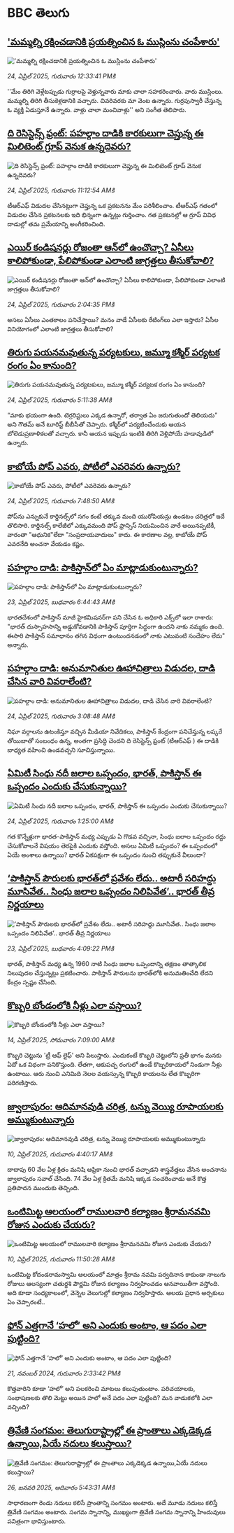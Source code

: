 # BBC తెలుగు## ['మమ్మల్ని రక్షించడానికి ప్రయత్నించిన ఓ ముస్లింను చంపేశారు'](https://www.bbc.com/telugu/articles/c33zln55g14o?at_campaign=githubrss)!['మమ్మల్ని రక్షించడానికి ప్రయత్నించిన ఓ ముస్లింను చంపేశారు'](https://ichef.bbci.co.uk/ace/standard/240/cpsprodpb/94d0/live/69613a80-2108-11f0-9060-674316cb3a1f.jpg)_24, ఏప్రిల్ 2025, గురువారం 12:33:41 PMకి_''మేం తిరిగి వెళ్లేటప్పుడు గుర్రాలపై వెళ్తున్నవారు మాకు చాలా సహకరించారు. వారు ముస్లింలు. మమ్మల్ని తిరిగి తీసుకెళ్లడానికి వచ్చారు. చివరివరకు మా వెంట ఉన్నారు. గుర్రపుస్వారీ చేస్తున్న ఓ వ్యక్తి ఏడుస్తూనే ఉన్నారు. వాళ్లు చాలా మంచివాళ్లు'' అని సంగీత తెలిపారు.## [ది రెసిస్టెన్స్ ఫ్రంట్: పహల్గాం దాడికి కారకులుగా చెప్తున్న ఈ మిలిటెంట్ గ్రూప్ వెనుక ఉన్నదెవరు?](https://www.bbc.com/telugu/articles/c87pwg035z1o?at_campaign=githubrss)![ది రెసిస్టెన్స్ ఫ్రంట్: పహల్గాం దాడికి కారకులుగా చెప్తున్న ఈ మిలిటెంట్ గ్రూప్ వెనుక ఉన్నదెవరు?](https://ichef.bbci.co.uk/ace/standard/240/cpsprodpb/0375/live/63933fc0-20fb-11f0-b122-c52cf00da345.jpg)_24, ఏప్రిల్ 2025, గురువారం 11:12:54 AMకి_టీఆర్ఎఫ్ విడుదల చేసినట్లుగా చెప్తున్న ఒక ప్రకటనను మేం పరిశీలించాం. టీఆర్ఎఫ్ గతంలో విడుదల చేసిన ప్రకటనలకు ఇది భిన్నంగా ఉన్నట్లు గుర్తించాం. గత ప్రకటనల్లో ఆ గ్రూప్ వివిధ దాడుల్లో తమ ప్రమేయాన్ని అంగీకరించింది.## [ఎయిర్ కండిషనర్లు రోజంతా ఆన్‌లో ఉంచొచ్చా? ఏసీలు కాలిపోకుండా, పేలిపోకుండా ఎలాంటి జాగ్రత్తలు తీసుకోవాలి?](https://www.bbc.com/telugu/articles/c793xn8gpe2o?at_campaign=githubrss)![ఎయిర్ కండిషనర్లు రోజంతా ఆన్‌లో ఉంచొచ్చా? ఏసీలు కాలిపోకుండా, పేలిపోకుండా ఎలాంటి జాగ్రత్తలు తీసుకోవాలి?](https://ichef.bbci.co.uk/ace/standard/240/cpsprodpb/57db/live/d9443a40-1d03-11f0-b379-817a4ad4e9d8.jpg)_24, ఏప్రిల్ 2025, గురువారం 2:04:35 PMకి_అసలు ఏసీలు ఎంతకాలం పనిచేస్తాయి? మనం వాడే ఏసీలకు రేటింగ్‌లు ఎలా ఇస్తారు? ఏసీల వినియోగంలో ఎలాంటి జాగ్రత్తలు తీసుకోవాలి?## [తిరుగు పయనమవుతున్న పర్యటకులు,  జమ్మూ కశ్మీర్ పర్యటక రంగం ఏం కానుంది?](https://www.bbc.com/telugu/articles/cgm8lxep9mmo?at_campaign=githubrss)![తిరుగు పయనమవుతున్న పర్యటకులు,  జమ్మూ కశ్మీర్ పర్యటక రంగం ఏం కానుంది?](https://ichef.bbci.co.uk/ace/standard/240/cpsprodpb/44bf/live/6e1ae150-2060-11f0-9060-674316cb3a1f.jpg)_24, ఏప్రిల్ 2025, గురువారం 5:11:38 AMకి_“మాకు భయంగా ఉంది. టెర్రరిస్టులు ఎక్కడ ఉన్నారో, తర్వాత ఏం జరుగుతుందో తెలియదు” అని గౌతమ్ అనే టూరిస్ట్ బీబీసీతో చెప్పారు. కశ్మీర్‌లో పర్యటించేందుకు ఆయన బోలెడుప్రణాళికలతో వచ్చారు. కానీ  ఆయన ఇప్పుడు ఇంటికి తిరిగి వెళ్లిపోయే హడావుడిలో ఉన్నారు.## [కాబోయే పోప్ ఎవరు, పోటీలో ఎవరెవరు ఉన్నారు?](https://www.bbc.com/telugu/articles/c75de4pwq59o?at_campaign=githubrss)![కాబోయే పోప్ ఎవరు, పోటీలో ఎవరెవరు ఉన్నారు?](https://ichef.bbci.co.uk/ace/standard/240/cpsprodpb/a08f/live/f5c6e900-2033-11f0-9060-674316cb3a1f.jpg)_24, ఏప్రిల్ 2025, గురువారం 7:48:50 AMకి_పోప్‌ను ఎన్నుకునే కార్డినల్స్‌లో సగం కంటే తక్కువ మంది యురోపియన్లు ఉండటం చరిత్రలో ఇదే తొలిసారి. కార్డినల్స్ కాలేజీలో ఎక్కువమంది పోప్ ఫ్రాన్సిస్ నియమించిన వారే అయినప్పటికీ, వారంతా "ఆధునిక"లేదా "సంప్రదాయవాదులు" కాదు. ఈ కారణాల వల్ల, కాబోయే పోప్ ఎవరనేది అంచనా వేయడం కష్టం.## [పహల్గాం దాడి: పాకిస్తాన్‌లో ఏం మాట్లాడుకుంటున్నారు?](https://www.bbc.com/telugu/articles/cr5dld02vp1o?at_campaign=githubrss)![పహల్గాం దాడి: పాకిస్తాన్‌లో ఏం మాట్లాడుకుంటున్నారు?](https://ichef.bbci.co.uk/ace/standard/240/cpsprodpb/8c21/live/4537e8f0-2006-11f0-b39a-65fa3ab53b91.jpg)_23, ఏప్రిల్ 2025, బుధవారం 6:44:43 AMకి_భారతదేశంలో పాకిస్తాన్ మాజీ హైకమిషనర్‌గా పని చేసిన ఓ అధికారి ఎక్స్‌లో ఇలా రాశారు: "భారత్ దుస్సాహసాన్ని అడ్డుకోవడానికి పాకిస్తాన్ పూర్తిగా సిద్ధంగా ఉందని నాకు నమ్మకం ఉంది. ఈసారి పాకిస్తాన్ సమాధానం తగిన విధంగా ఉంటుందనడంలో నాకు ఎటువంటి సందేహం లేదు" అన్నారు.## [పహల్గాం దాడి: అనుమానితుల ఊహాచిత్రాలు విడుదల, దాడి చేసిన వారి వివరాలేంటి? ](https://www.bbc.com/telugu/articles/c8epg2z29kxo?at_campaign=githubrss)![పహల్గాం దాడి: అనుమానితుల ఊహాచిత్రాలు విడుదల, దాడి చేసిన వారి వివరాలేంటి? ](https://ichef.bbci.co.uk/ace/standard/240/cpsprodpb/ca2e/live/4e3d4b40-20b3-11f0-9496-5d79489f35bb.jpg)_24, ఏప్రిల్ 2025, గురువారం 3:08:48 AMకి_నిఘా వర్గాలను ఉటంకిస్తూ వచ్చిన మీడియా నివేదికలు, పాకిస్తాన్ కేంద్రంగా పనిచేస్తున్న లష్కరే తోయిబాతో సంబంధం ఉన్న, అంతగా ప్రసిద్ధి చెందని ది రెసిస్టెన్స్ ఫ్రంట్ (టీఆర్ఎఫ్ ) ఈ దాడికి బాధ్యత వహించి ఉండవచ్చని సూచిస్తున్నాయి.## [ఏమిటీ సింధు నదీ జలాల ఒప్పందం,  భారత్, పాకిస్తాన్ ఈ ఒప్పందం ఎందుకు చేసుకున్నాయి? ](https://www.bbc.com/telugu/articles/cy5r7vq4nv9o?at_campaign=githubrss)![ఏమిటీ సింధు నదీ జలాల ఒప్పందం,  భారత్, పాకిస్తాన్ ఈ ఒప్పందం ఎందుకు చేసుకున్నాయి? ](https://ichef.bbci.co.uk/ace/standard/240/cpsprodpb/9141/live/a6e65150-20a5-11f0-b0ce-7f9917ce4cec.jpg)_24, ఏప్రిల్ 2025, గురువారం 1:25:00 AMకి_గత కొన్నేళ్లుగా భారత-పాకిస్తాన్ మధ్య ఎప్పుడు ఏ గొడవ వచ్చినా, సింధు జలాల ఒప్పందం రద్దు చేసుకోవాలనే విషయం తెరపైకి ఎందుకు  వస్తోంది. అసలు ఏమిటీ ఒప్పందం? ఈ ఒప్పందంలో ఏయే అంశాలు ఉన్నాయి? భారత్ ఏకపక్షంగా ఈ ఒప్పందం నుంచి తప్పుకునే వీలుందా?## [‘పాకిస్తాన్ పౌరులకు భారత్‌లో ప్రవేశం లేదు.. అటారీ సరిహద్దు మూసివేత.. సింధు జలాల ఒప్పందం నిలిపివేత’.. భారత్ తీవ్ర నిర్ణయాలు](https://www.bbc.com/telugu/articles/c8epgywlel8o?at_campaign=githubrss)![‘పాకిస్తాన్ పౌరులకు భారత్‌లో ప్రవేశం లేదు.. అటారీ సరిహద్దు మూసివేత.. సింధు జలాల ఒప్పందం నిలిపివేత’.. భారత్ తీవ్ర నిర్ణయాలు](https://ichef.bbci.co.uk/ace/standard/240/cpsprodpb/9015/live/cb9c9790-205d-11f0-9c65-a5c3dc449bf3.jpg)_23, ఏప్రిల్ 2025, బుధవారం 4:09:22 PMకి_భారత్, పాకిస్తాన్ మధ్య ఉన్న 1960 నాటి సింధు జలాల ఒప్పందాన్ని తక్షణం తాత్కాలిక నిలుపుదల చేస్తున్నట్లు ప్రకటించారు.
పాకిస్తాన్ పౌరులను భారత్‌లోకి అనుమతించేది లేదని కేంద్రం స్పష్టం చేసింది.## [కొబ్బరి బోండంలోకి నీళ్లు ఎలా వస్తాయి?](https://www.bbc.com/telugu/articles/czjn4mzxxy8o?at_campaign=githubrss)![కొబ్బరి బోండంలోకి నీళ్లు ఎలా వస్తాయి?](https://ichef.bbci.co.uk/ace/standard/240/cpsprodpb/46c5/live/684a55e0-18fd-11f0-8b11-7756b7b808cc.jpg)_14, ఏప్రిల్ 2025, సోమవారం 7:09:00 AMకి_కొబ్బరి చెట్టును 'ట్రీ ఆఫ్ లైఫ్' అని పిలుస్తారు. ఎందుకంటే కొబ్బరి చెట్టులోని ప్రతీ భాగం మనకు ఏదో ఒక విధంగా పనికొస్తుంది. లేతగా, ఆకుపచ్చ రంగులో ఉండే కొబ్బరికాయలో నిండుగా నీళ్లు ఉంటాయి. ఆరు నుంచి ఎనిమిది నెలల వయస్సున్న కొబ్బరి కాయలను లేత కొబ్బరిగా పరిగణిస్తారు.## [జ్వాలాపురం: ఆదిమానవుడి చరిత్ర, టన్ను వెయ్యి రూపాయలకు అమ్ముకుంటున్నారు ](https://www.bbc.com/telugu/articles/creqqnwdd5qo?at_campaign=githubrss)![జ్వాలాపురం: ఆదిమానవుడి చరిత్ర, టన్ను వెయ్యి రూపాయలకు అమ్ముకుంటున్నారు ](https://ichef.bbci.co.uk/ace/standard/240/cpsprodpb/765e/live/b472e2d0-15b4-11f0-842b-a7355694993d.jpg)_10, ఏప్రిల్ 2025, గురువారం 4:40:17 AMకి_దాదాపు 60 వేల ఏళ్ల క్రితం మనిషి ఆఫ్రికా నుంచి భారత్ వచ్చాడని శాస్త్రవేత్తలు వేసిన అంచనాను జ్వాలాపురం సవాల్ చేసింది. 74 వేల ఏళ్ల క్రితమే మనిషి ఇక్కడ సంచరించాడు అనే కొత్త ప్రతిపాదన ముందుకు తెచ్చింది.## [ఒంటిమిట్ట ఆలయంలో రాములవారి కల్యాణం శ్రీరామనవమి రోజున ఎందుకు చేయరు?](https://www.bbc.com/telugu/articles/ce822j5e465o?at_campaign=githubrss)![ఒంటిమిట్ట ఆలయంలో రాములవారి కల్యాణం శ్రీరామనవమి రోజున ఎందుకు చేయరు?](https://ichef.bbci.co.uk/ace/standard/240/cpsprodpb/fed5/live/25534d40-1601-11f0-b58a-6113af226972.jpg)_10, ఏప్రిల్ 2025, గురువారం 11:50:28 AMకి_ఒంటిమిట్ట కోదండరామస్వామి ఆలయంలో మాత్రం శ్రీరామ నవమి పర్వదినాన కాకుండా నాలుగు రోజులు ఆలస్యంగా చతుర్దశి పౌర్ణమి రోజున కల్యాణం నిర్వహించడం ఆనవాయితీగా వస్తోంది. అది కూడా సంధ్యకాలంలో, వెన్నెల వెలుగుల్లో కల్యాణం నిర్వహిస్తారు. ఆలయ ప్రధాన అర్చకులు ఏం చెప్పారంటే..## [ఫోన్ ఎత్తగానే ‘హలో’ అని ఎందుకు అంటాం, ఆ పదం ఎలా పుట్టింది?](https://www.bbc.com/telugu/articles/cgj7x7gdjq4o?at_campaign=githubrss)![ఫోన్ ఎత్తగానే ‘హలో’ అని ఎందుకు అంటాం, ఆ పదం ఎలా పుట్టింది?](https://ichef.bbci.co.uk/ace/standard/240/cpsprodpb/0618/live/7a20ebb0-a807-11ef-b21e-5359bd56d02f.jpg)_21, నవంబర్ 2024, గురువారం 2:33:42 PMకి_కొత్తవారిని కూడా ‘హలో’ అని పలకరించి మాటలు కలుపుతుంటాం.  పరిచయాలకు, సంభాషణలకు తొలి మెట్టు అయిన హలో అనే పదం ఎలా పుట్టింది? మన వాడుకలోకి ఎలా వచ్చింది?## [త్రివేణి సంగమం: తెలుగురాష్ట్రాల్లో ఈ ప్రాంతాలు ఎక్కడెక్కడ ఉన్నాయి,ఏయే నదులు కలుస్తాయి? ](https://www.bbc.com/telugu/articles/cz7elrr17jeo?at_campaign=githubrss)![త్రివేణి సంగమం: తెలుగురాష్ట్రాల్లో ఈ ప్రాంతాలు ఎక్కడెక్కడ ఉన్నాయి,ఏయే నదులు కలుస్తాయి? ](https://ichef.bbci.co.uk/ace/standard/240/cpsprodpb/9dad/live/7f50e780-da42-11ef-a37f-eba91255dc3d.jpg)_26, జనవరి 2025, ఆదివారం 5:43:31 AMకి_సాధారణంగా రెండు నదులు కలిసే ప్రాంతాన్ని సంగమం అంటారు. అదే మూడు నదులు కలిస్తే త్రివేణి సంగమం అంటారు. సంగమ స్నానాన్ని, ముఖ్యంగా త్రివేణి సంగమ స్నానాన్ని హిందువులు పవిత్రంగా భావిస్తుంటారు.